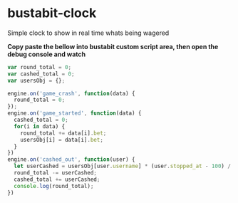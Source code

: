 # bustabit-clock
Simple clock to show in real time whats being wagered

**Copy paste the bellow into bustabit custom script area, then open the debug console and watch**

```javascript
var round_total = 0; 
var cashed_total = 0;
var usersObj = {};

engine.on('game_crash', function(data) {
  round_total = 0;
});
engine.on('game_started', function(data) { 
  cashed_total = 0;
  for(i in data) {
    round_total += data[i].bet;
    usersObj[i] = data[i].bet;
  }
})
engine.on('cashed_out', function(user) { 
  let userCashed = usersObj[user.username] * (user.stopped_at - 100) / 100;
  round_total -= userCashed;
  cashed_total += userCashed;
  console.log(round_total);
})
```
